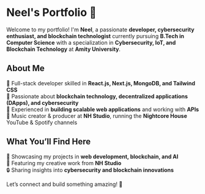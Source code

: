 # **Neel's Portfolio** 🚀  

Welcome to my portfolio! I'm **Neel**, a passionate **developer, cybersecurity enthusiast, and blockchain technologist** currently pursuing **B.Tech in Computer Science** with a specialization in **Cybersecurity, IoT, and Blockchain Technology** at **Amity University**.  

## **About Me**  
🔹 Full-stack developer skilled in **React.js, Next.js, MongoDB, and Tailwind CSS**  
🔹 Passionate about **blockchain technology, decentralized applications (DApps), and cybersecurity**  
🔹 Experienced in **building scalable web applications** and working with **APIs**  
🔹 Music creator & producer at **NH Studio**, running the **Nightcore House** YouTube & Spotify channels  

## **What You’ll Find Here**  
🚀 Showcasing my projects in **web development, blockchain, and AI**  
🎵 Featuring my creative work from **NH Studio**  
🔒 Sharing insights into **cybersecurity and blockchain innovations**  

Let’s connect and build something amazing! 🚀  